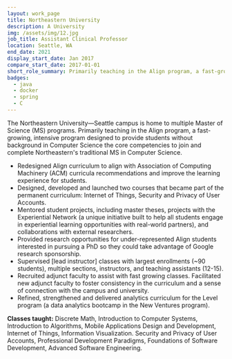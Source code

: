 ```yaml
---
layout: work_page
title: Northeastern University
description: A University
img: /assets/img/12.jpg
job_title: Assistant Clinical Professor
location: Seattle, WA
end_date: 2021
display_start_date: Jan 2017
compare_start_date: 2017-01-01
short_role_summary: Primarily teaching in the Align program, a fast-growing, intensive program designed to provide students without background in Computer Science the core competencies to join and complete Northeastern's traditional MS in Computer Science.
badges: 
  - java
  - docker
  - spring
  - C
---
```



 The Northeastern University—Seattle campus is home to multiple Master of Science (MS) programs. Primarily teaching in the Align program, a fast-growing, intensive program designed to provide students without background in Computer Science the core competencies to join and complete Northeastern's traditional MS in Computer Science.

* Redesigned Align curriculum to align with Association of Computing Machinery (ACM) curricula recommendations and improve the learning experience for students.
* Designed, developed and launched two courses that became part of the permanent curriculum: Internet of Things, Security and Privacy of User Accounts.
* Mentored student projects, including master theses, projects with the Experiential Network (a unique initiative built to help all students engage in experiential learning opportunities with real-world partners), and collaborations with external researchers.
* Provided research opportunities for under-represented Align students interested in pursuing a PhD so they could take advantage of Google research sponsorship. 
* Supervised \[lead instructor\] classes with largest enrollments (~90 students), multiple sections, instructors, and teaching assistants (12-15). 
* Recruited adjunct faculty to assist with fast growing classes. Facilitated new adjunct faculty to foster consistency in the curriculum and a sense of connection with the campus and university.
* Refined, strengthened and delivered analytics curriculum for the Level program (a data analytics bootcamp in the New Ventures program). 


**Classes taught:** Discrete Math, Introduction to Computer Systems, Introduction to Algorithms, Mobile Applications Design and Development, Internet of Things, Information Visualization. Security and Privacy of User Accounts, Professional Development Paradigms, Foundations of Software Development, Advanced Software Engineering.
